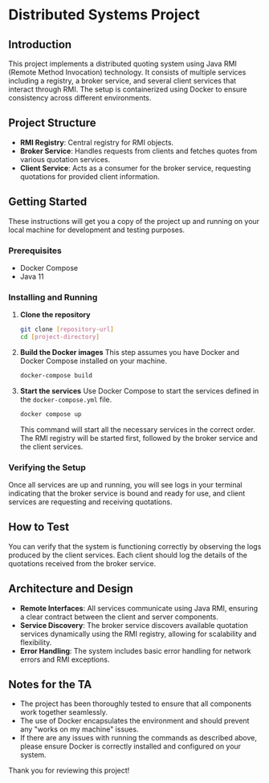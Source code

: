 # Distributed Systems Project

## Introduction
This project implements a distributed quoting system using Java RMI (Remote Method Invocation) technology. It consists of multiple services including a registry, a broker service, and several client services that interact through RMI. The setup is containerized using Docker to ensure consistency across different environments.

## Project Structure
- **RMI Registry**: Central registry for RMI objects.
- **Broker Service**: Handles requests from clients and fetches quotes from various quotation services.
- **Client Service**: Acts as a consumer for the broker service, requesting quotations for provided client information.

## Getting Started
These instructions will get you a copy of the project up and running on your local machine for development and testing purposes.

### Prerequisites
- Docker Compose
- Java 11

### Installing and Running
1. **Clone the repository**
   ```bash
   git clone [repository-url]
   cd [project-directory]
   ```

2. **Build the Docker images**
   This step assumes you have Docker and Docker Compose installed on your machine.
   ```bash
   docker-compose build
   ```

3. **Start the services**
   Use Docker Compose to start the services defined in the `docker-compose.yml` file.
   ```bash
   docker compose up
   ```

   This command will start all the necessary services in the correct order. The RMI registry will be started first, followed by the broker service and the client services.

### Verifying the Setup
Once all services are up and running, you will see logs in your terminal indicating that the broker service is bound and ready for use, and client services are requesting and receiving quotations.

## How to Test
You can verify that the system is functioning correctly by observing the logs produced by the client services. Each client should log the details of the quotations received from the broker service.

## Architecture and Design
- **Remote Interfaces**: All services communicate using Java RMI, ensuring a clear contract between the client and server components.
- **Service Discovery**: The broker service discovers available quotation services dynamically using the RMI registry, allowing for scalability and flexibility.
- **Error Handling**: The system includes basic error handling for network errors and RMI exceptions.

## Notes for the TA
- The project has been thoroughly tested to ensure that all components work together seamlessly.
- The use of Docker encapsulates the environment and should prevent any "works on my machine" issues.
- If there are any issues with running the commands as described above, please ensure Docker is correctly installed and configured on your system.

Thank you for reviewing this project!

